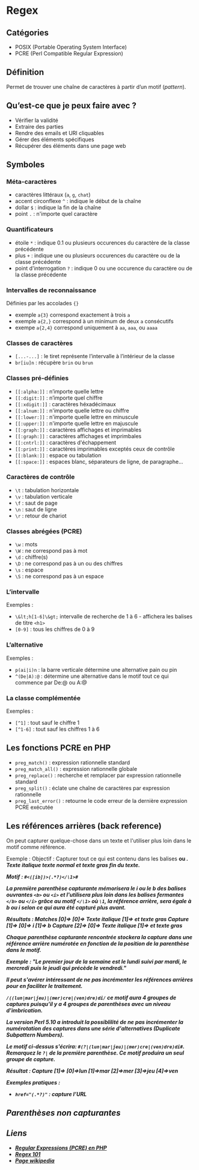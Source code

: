 # Regex

## Catégories

- POSIX (Portable Operating System Interface)
- PCRE (Perl Compatible Regular Expression)

## Définition

Permet de trouver une chaîne de caractères à partir d’un motif (*pattern*).

## Qu’est-ce que je peux faire avec ?

- Vérifier la validité
- Extraire des parties
- Rendre des emails et URI cliquables
- Gérer des éléments spécifiques
- Récupérer des éléments dans une page web

## Symboles

### Méta-caractères

- caractères littéraux (`a`, `g`, `chat`)
- accent circonflexe `^` : indique le début de la chaîne
- dollar `$` : indique la fin de la chaîne
- point `.` : n'importe quel caractère

### Quantificateurs

- étoile `*` : indique 0.1 ou plusieurs occurences du caractère de la classe précédente
- plus `+` : indique une ou plusieurs occurences du caractère ou de la classe précédente
- point d'interrogation `?` : indique 0 ou une occurence du caractère ou de la classe précédente

### Intervalles de reconnaissance

Définies par les accolades `{}`
- exemple `a{3}` correspond exactement à trois `a`
- exemple `a{2,}` correspond à un minimum de deux `a` consécutifs
- exempe `a{2,4}` correspond uniquement à `aa`, `aaa`, ou `aaaa`

### Classes de caractères

- `[...-...]` : le tiret représente l’intervalle à l’intérieur de la classe
- `br[iu]n` : récupère `brin` ou `brun`

### Classes pré-définies

- `[[:alpha:]]` : n’importe quelle lettre
- `[[:digit:]]` : n’importe quel chiffre
- `[[:xdigit:]]` : caractères héxadécimaux
- `[[:alnum:]]` : n'importe quelle lettre ou chiffre
- `[[:lower:]]` : n'importe quelle lettre en minuscule
- `[[:upper:]]` : n'importe quelle lettre en majuscule
- `[[:graph:]]` : caractères affichages et imprimables
- `[[:graph:]]` : caractères affichages et imprimbales
- `[[:cntrl:]]` : caractères d'échappement
- `[[:print:]]` : caractères imprimables exceptés ceux de contrôle
- `[[:blank:]]` : espace ou tabulation
- `[[:space:]]` : espaces blanc, séparateurs de ligne, de paragraphe...

### Caractères de contrôle

- `\t` : tabulation horizontale
- `\v` : tabulation verticale
- `\f` : saut de page
- `\n` : saut de ligne
- `\r` : retour de chariot

### Classes abrégées (PCRE)

- `\w` : mots
- `\W` : ne correspond pas à mot
- `\d` : chiffre(s)
- `\D` : ne correspond pas à un ou des chiffres
- `\s` : espace
- `\S` : ne correspond pas à un espace

### L’intervalle

Exemples :
- `\&lt;h[1-6]\&gt;` intervalle de recherche de 1 à 6 - affichera les balises de titre `<h1>`
- `[0-9]` : tous les chiffres de 0 à 9

### L’alternative

Exemples :
- `p(ai|i)n` : la barre verticale détermine une alternative pain ou pin
- `^(De|A):@` : détermine une alternative dans le motif tout ce qui commence par De:@ ou A:@

### La classe complémentée

Exemples :
- `[^1]` : tout sauf le chiffre 1
- `[^1-6]` : tout sauf les chiffres 1 à 6

## Les fonctions PCRE en PHP

- `preg_match()` : expression rationnelle standard
- `preg_match_all()` : expression rationnelle globale
- `preg_replace()` : recherche et remplacer par expression rationnelle standard
- `preg_split()` : éclate une chaîne de caractères par expression rationnelle
- `preg_last_error()` : retourne le code erreur de la dernière expression PCRE exécutée

## Les références arrières (back reference)

On peut capturer quelque-chose dans un texte et l'utiliser plus loin dans le motif comme référence.

Exemple :
Objectif : Capturer tout ce qui est contenu dans les balises <b> ou <i>.
<i>Texte italique</i> texte normal <b> et texte gras</b> fin du texte.

Motif : `#<([ib])>(.*?)</\1>#`

La première parenthèse capturante mémorisera le i ou le b des balises ouvrantes `<b>` ou `<i>` et l'utilisera plus loin dans les balises fermantes `</b>` ou `</i>` grâce au motif `</\1>` où `\1`, la référence arrière, sera égale à b ou i selon ce qui aura été capturé plus avant.

Résultats :
    Matches [0]=>
    [0]=> <i>Texte italique</i>
    [1]=> <b> et texte gras</b>
    Capture [1]=>
    [0]=> i
    [1]=> b
    Capture [2]=>
    [0]=> Texte italique
    [1]=> et texte gras

Chaque parenthèse capturante rencontrée stockera la capture dans une référence arrière numérotée en fonction de la position de la parenthèse dans le motif.

Exemple : 
"Le premier jour de la semaine est le lundi suivi par mardi, le mercredi puis le jeudi qui précède le vendredi."

Il peut s'avérer intéressant de ne pas incrémenter les références arrières pour en faciliter le traitement.

`/((lun|mar|jeu)|(mer)cre|(ven)dre)di/` ce motif aura 4 groupes de captures puisqu'il y a 4 groupes de parenthèses avec un niveau d'imbrication.

La version Perl 5.10 a introduit la possiblilité de ne pas incrémenter la numérotation des captures dans une série d'alternatives (Duplicate Subpattern Numbers).

Le motif ci-dessus s'écrira: `#(?|(lun|mar|jeu)|(mer)cre|(ven)dre)di#`. Remarquez le `?|` de la première parenthèse. Ce motif produira un seul groupe de capture.

Résultat : 
Capture [1]=>
    [0]=>lun
    [1]=>mar
    [2]=>mer
    [3]=>jeu
    [4]=>ven

**Exemples pratiques** :
- `href="(.*?)"` : capture l’URL


## Parenthèses non capturantes



## Liens

- [Regular Expressions (PCRE) en PHP](http://fr2.php.net/manual/en/book.pcre.php)
- [Regex 101](http://regex101.com/)
- [Page wikipedia](http://fr.wikipedia.org/wiki/Expression_rationnelle)